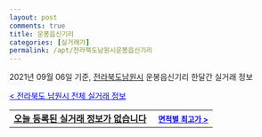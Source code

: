 ```yaml
---
layout: post
comments: true
title: 운봉읍신기리
categories: [실거래가]
permalink: /apt/전라북도남원시운봉읍신기리
---
```


2021년 09월 06일 기준, <a href="/apt/전라북도남원시">전라북도남원시</a> 운봉읍신기리 한달간 실거래 정보

<a style="color: blue;" href="/apt/전라북도남원시">< 전라북도 남원시 전체 실거래 정보</a>
<!---- start ---->
<table>
  <tr>
    <td colspan="4" style="font-weight: bold;"><a href="/apt/전라북도남원시운봉읍신기리{name_without_space}">오늘 등록된 실거래 정보가 없습니다</a> &nbsp;&nbsp;&nbsp; <a style="color: blue; font-size: smaller;" href="/apt/전라북도남원시운봉읍신기리{name_without_space}">면적별 최고가 ></a></td>
  </tr>
    
</table>
<!---- end ---->
    